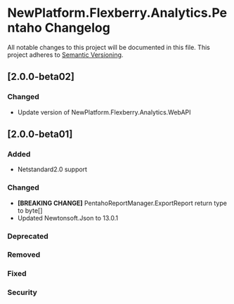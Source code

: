 # NewPlatform.Flexberry.Analytics.Pentaho Changelog
All notable changes to this project will be documented in this file.
This project adheres to [Semantic Versioning](http://semver.org/).

## [2.0.0-beta02]

### Changed
* Update version of NewPlatform.Flexberry.Analytics.WebAPI

## [2.0.0-beta01]

### Added
* Netstandard2.0 support

### Changed
* **[BREAKING CHANGE]** PentahoReportManager.ExportReport return type to byte[]
* Updated Newtonsoft.Json to 13.0.1

### Deprecated

### Removed

### Fixed

### Security
